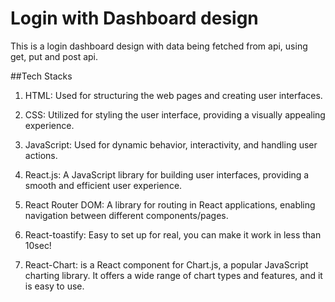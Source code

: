 # Login with Dashboard design

This is a login dashboard design with data being fetched from api, using get, put and post api.

##Tech Stacks
1. HTML:
Used for structuring the web pages and creating user interfaces.

2. CSS:
Utilized for styling the user interface, providing a visually appealing experience.

3. JavaScript:
Used for dynamic behavior, interactivity, and handling user actions.

4. React.js:
A JavaScript library for building user interfaces, providing a smooth and efficient user experience.

5. React Router DOM:
A library for routing in React applications, enabling navigation between different components/pages.

6. React-toastify:
Easy to set up for real, you can make it work in less than 10sec!

7. React-Chart:
is a React component for Chart.js, a popular JavaScript charting library. It offers a wide range of chart types and features, and it is easy to use.
